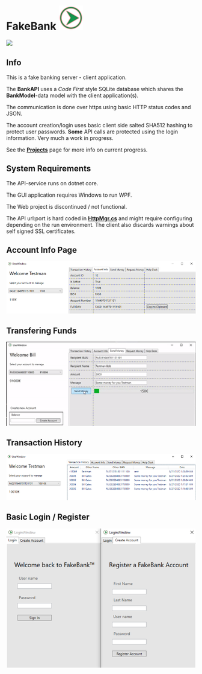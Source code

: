 # FakeBank <img src="https://github.com/Chlorine-trifluoride/FakeBank/raw/master/Media/icon.png" width=64/>

<img src="https://github.com/Chlorine-trifluoride/FakeBank/workflows/.NET%20Core/badge.svg"/>

## Info

This is a fake banking server - client application.

The **BankAPI** uses a *Code First* style SQLite database which shares the **BankModel**-data model with the client application(s).

The communication is done over https using basic HTTP status codes and JSON.

The account creation/login uses basic client side salted SHA512 hashing to protect user passwords.
**Some** API calls are protected using the login information. Very much a work in progress.

See the <a href="https://github.com/Chlorine-trifluoride/FakeBank/projects/1">**Projects**</a> page for more info on current progress.

## System Requirements

The API-service runs on dotnet core.

The GUI application requires Windows to run WPF.

The Web project is discontinued / not functional.

The API url:port is hard coded in **<a href=https://github.com/Chlorine-trifluoride/FakeBank/blob/master/BankClientApp/HttpMgr.cs>HttpMgr.cs</a>** and might require configuring depending on the run environment. The client also discards warnings about self signed SSL certificates.

## Account Info Page

<img src="https://github.com/Chlorine-trifluoride/FakeBank/raw/master/Media/testman_infopage.png"/>


## Transfering Funds

<img src="https://github.com/Chlorine-trifluoride/FakeBank/raw/master/Media/bill_transfer.gif"/>


## Transaction History

<img src="https://github.com/Chlorine-trifluoride/FakeBank/raw/master/Media/transaction_history.png"/>


## Basic Login / Register

<img src="https://github.com/Chlorine-trifluoride/FakeBank/raw/master/Media/login_register.png"/>

